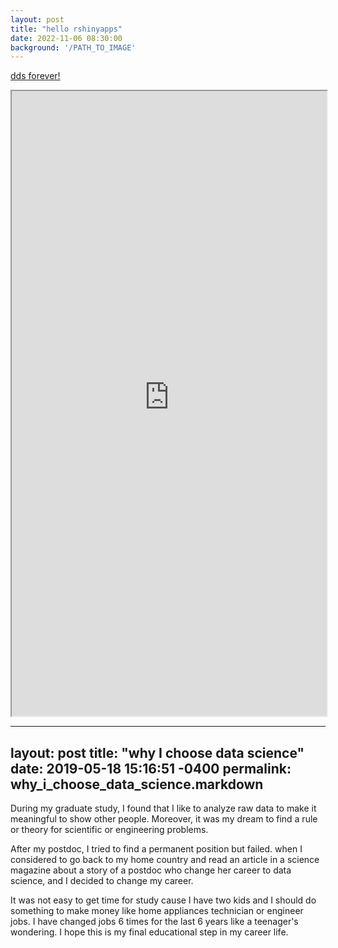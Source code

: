 ```yaml
---
layout: post
title: "hello rshinyapps"
date: 2022-11-06 08:30:00
background: '/PATH_TO_IMAGE'
---
```

<p><a href="https://6jv0lq-jason-yoon.shinyapps.io/project/"> dds forever! </a></p>

<iframe src="https://6jv0lq-jason-yoon.shinyapps.io/project/" height="1000px" width="100%"></iframe>


---
layout: post
title:      "why I choose data science"
date:       2019-05-18 15:16:51 -0400
permalink:  why_i_choose_data_science.markdown
---


During my graduate study, I found that I like to analyze raw data to make it meaningful to show other people. Moreover, it was my dream to find a rule or theory for scientific or engineering problems.

After my postdoc, I tried to find a permanent position but failed. when I considered to go back to my home country and read an article in a science magazine about a story of a postdoc who change her career to data science, and I decided to change my career.

It was not easy to get time for study cause I have two kids and I should do something to make money like home appliances technician or engineer jobs. I have changed jobs 6 times for the last 6 years like a teenager's wondering.
I hope this is my final educational step in my career life.
